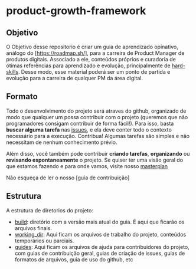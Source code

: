 # product-growth-framework

## Objetivo
O Objetivo desse repositorio é criar um guia de aprendizado opinativo, análogo do [https://roadmap.sh/], para a carreira de Product Manager de produtos digitais. Associado a ele, conteúdos próprios e curadoria de ótimas referências para aprendizado e evolução, principalmente de [hard-skills](https://www.gupy.io/blog/hard-skills-e-soft-skills). Desse modo, esse material poderá ser um ponto de partida e evolução para a carreira de qualquer PM da área digital.

## Formato
Todo o desenvolvimento do projeto será atraves do github, organizado de modo que qualquer um possa contribuir com o projeto (queremos que não programadores consigam contribuir de forma fácil!). Para isso, basta **buscar alguma tarefa** nas [issues](https://github.com/Community-Knowledge/product-growth-framework/issues), e ela deve conter todo o contexto necessário para a execução. Contribua! Algumas tarefas são simples e não necessitam de nenhum conhecimento prévio.

Além disso, você também pode contribuir **criando tarefas**, **organizando** ou **revisando espontaneamente** o projeto. Se quiser ter uma visão geral do que estamos fazendo e para onde vamos, visite nosso [masterplan](https://github.com/Community-Knowledge/product-growth-framework/blob/main/working_dir/masterplan.md)

Não esqueça de ler o nosso [guia de contribuição]

## Estrutura
A estrutura de diretorios do projeto:
- [build](https://github.com/Community-Knowledge/product-growth-framework/tree/master/build): diretório com a versão mais atual do guia. É aqui que ficarão os arquivos finais.
- [working_dir](https://github.com/Community-Knowledge/product-growth-framework/tree/master/working_dir): Aqui ficam os arquivos de trabalho do projeto, conteúdos temporários ou parciais.  
- [guides](https://github.com/Community-Knowledge/product-growth-framework/tree/master/guides): Aqui ficam os arquivos de ajuda para contribuidores do projeto, com guias de contribuição geral, guias de criação de issues, guias de formatos de arquivos, guia de uso do github, etc

